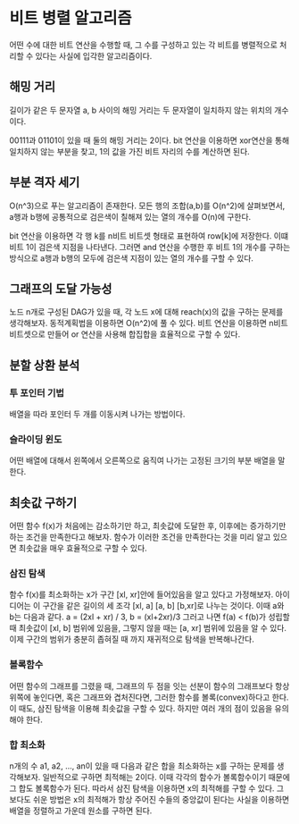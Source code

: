 # 비트 병렬 알고리즘

어떤 수에 대한 비트 연산을 수행할 때, 그 수를 구성하고 있는 각 비트를 병렬적으로 처리할 수 있다는 사실에 입각한 알고리즘이다.

## 해밍 거리

길이가 같은 두 문자열 a, b 사이의 해밍 거리는 두 문자열이 일치하지 않는 위치의 개수이다.

00111과 01101이 있을 때 둘의 해밍 거리는 2이다.
bit 연산을 이용하면 xor연산을 통해 일치하지 않는 부분을 찾고, 1의 값을 가진 비트 자리의 수를 계산하면 된다.

## 부분 격자 세기

O(n^3)으로 푸는 알고리즘이 존재한다. 모든 행의 조합(a,b)를 O(n^2)에 살펴보면서, a행과 b행에 공통적으로 검은색이 칠해져 있는 열의 개수를 O(n)에 구한다.

bit 연산을 이용하면 각 행 k를 n비트 비트셋 형태로 표현하여 row[k]에 저장한다. 이떄 비트 1이 검은색 지점을 나타낸다. 그러면 and 연산을 수행한 후 비트 1의 개수를 구하는 방식으로 a행과 b행의 모두에 검은색 지점이 있는 열의 개수를 구할 수 있다.

## 그래프의 도달 가능성

노드 n개로 구성된 DAG가 있을 때, 각 노드 x에 대해 reach(x)의 값을 구하는 문제를 생각해보자.
동적계획법을 이용하면 O(n^2)에 풀 수 있다.
비트 연산을 이용하면 n비트 비트셋으로 만들어 or 연산을 사용해 합집합을 효율적으로 구할 수 있다.

## 분할 상환 분석

### 투 포인터 기법

배열을 따라 포인터 두 개를 이동시켜 나가는 방법이다.

### 슬라이딩 윈도

어떤 배열에 대해서 왼쪽에서 오른쪽으로 움직여 나가는 고정된 크기의 부분 배열을 말한다.

## 최솟값 구하기

어떤 함수 f(x)가 처음에는 감소하기만 하고, 최솟값에 도달한 후, 이후에는 증가하기만 하는 조건을 만족한다고 해보자. 함수가 이러한 조건을 만족한다는 것을 미리 알고 있으면 최솟값을 매우 효율적으로 구할 수 있다.

### 삼진 탐색

함수 f(x)를 최소화하는 x가 구간 [xl, xr]안에 들어있음을 알고 있다고 가정해보자. 아이디어는 이 구간을 같은 길이의 세 조각 [xl, a] [a, b] [b,xr]로 나누는 것이다. 이때 a와 b는 다음과 같다.
a = (2xl + xr) / 3, b = (xl+2xr)/3
그러고 나면 f(a) < f(b)가 성립할 때 최솟값이 [xl, b] 범위에 있음을, 그렇지 않을 때는 [a, xr] 범위에 있음을 알 수 있다. 이제 구간의 범위가 충분히 좁혀질 때 까지 재귀적으로 탐색을 반복해나간다.

### 볼록함수

어떤 함수의 그래프를 그렸을 때, 그래프의 두 점을 잇는 선분이 함수의 그래프보다 항상 위쪽에 놓인다면, 혹은 그래프와 겹처진다면, 그러한 함수를 볼록(convex)하다고 한다.
이 때도, 삼진 탐색을 이용해 최솟값을 구할 수 있다. 하지만 여러 개의 점이 있음을 유의해야 한다.

### 합 최소화

n개의 수 a1, a2, ..., an이 있을 때 다음과 같은 합을 최소화하는 x를 구하는 문제를 생각해보자.
일반적으로 구하면 최적해는 2이다.
이때 각각의 함수가 볼록함수이기 때문에 그 합도 볼록함수가 된다. 따라서 삼진 탐색을 이용하면 x의 최적해를 구할 수 있다.
그보다도 쉬운 방법은 x의 최적해가 항상 주어진 수들의 중앙값이 된다는 사실을 이용하면 배열을 정렬하고 가운데 원소를 구하면 된다.
